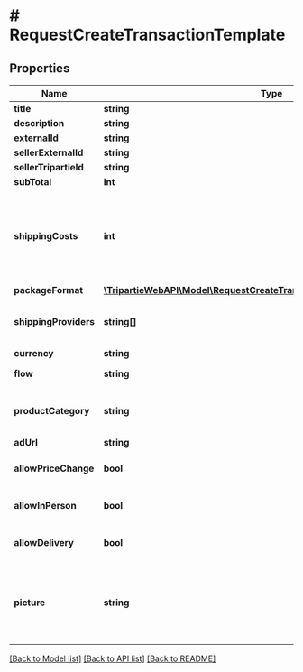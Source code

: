 # # RequestCreateTransactionTemplate

## Properties

Name | Type | Description | Notes
------------ | ------------- | ------------- | -------------
**title** | **string** | The title. |
**description** | **string** | The description. | [optional]
**externalId** | **string** | The Transaction template&#39;s External ID. | [optional]
**sellerExternalId** | **string** | The Seller&#39;s External ID. | [optional]
**sellerTripartieId** | **string** | The Seller&#39;s Tripartie ID. | [optional]
**subTotal** | **int** | The price, in cents. |
**shippingCosts** | **int** | The shipping costs, in cents.&lt;br /&gt;If provided, the Seller will have to handle shipping by himself. &lt;code&gt;packageFormat&lt;/code&gt; and &lt;code&gt;shippingProviders&lt;/code&gt; will be ignored, and automatic shipping costs calculation and shipping label generation will be disabled. | [optional]
**packageFormat** | [**\TripartieWebAPI\Model\RequestCreateTransactionTemplatePackageFormat**](RequestCreateTransactionTemplatePackageFormat.md) |  | [optional]
**shippingProviders** | **string[]** | Allowed shipping providers.&lt;br /&gt;&lt;strong&gt;Required for automatic shipping costs and shipping label generation.&lt;/strong&gt; | [optional]
**currency** | **string** | The currency code (ISO 4217). |
**flow** | **string** | The desired flow (see &lt;a href&#x3D;\&quot;#tag/Flows\&quot;&gt;Flows&lt;/a&gt;). |
**productCategory** | **string** | The product category (required for improved anti-fraud protection). | [optional] [default to 'other']
**adUrl** | **string** | The original Ad&#39;s URL. | [optional]
**allowPriceChange** | **bool** | Allow price negociation? | [optional] [default to true]
**allowInPerson** | **bool** | Allow hand-over? | [optional] [default to true]
**allowDelivery** | **bool** | Allow delivery? | [optional] [default to true]
**picture** | **string** | Ad picture, in &lt;strong&gt;base64 format&lt;/strong&gt;.&lt;br /&gt; Max initial file size: 2Mo.&lt;br /&gt; &lt;strong&gt;You MUST send only the binary code.&lt;/strong&gt; Do not send the first part that some converters add into the binary code which is &lt;code&gt;data:image/png;base64,&lt;/code&gt;. | [optional]

[[Back to Model list]](../../README.md#models) [[Back to API list]](../../README.md#endpoints) [[Back to README]](../../README.md)

